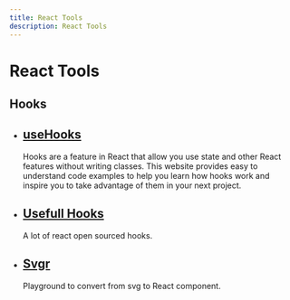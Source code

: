 ```yaml
---
title: React Tools
description: React Tools
---
```


# React Tools

## Hooks

- ## [useHooks](https://usehooks.com/)
  Hooks are a feature in React that allow you use state and other React features without writing classes. This website provides easy to understand code examples to help you learn how hooks work and inspire you to take advantage of them in your next project.

- ## [Usefull Hooks](https://nikgraf.github.io/react-hooks/)
  A lot of react open sourced hooks.

- ## [Svgr](https://react-svgr.com/playground/)
  Playground to convert from svg to React component.